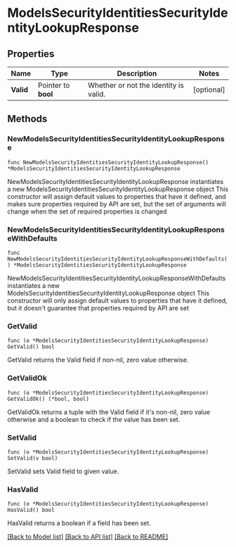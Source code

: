 # ModelsSecurityIdentitiesSecurityIdentityLookupResponse

## Properties

Name | Type | Description | Notes
------------ | ------------- | ------------- | -------------
**Valid** | Pointer to **bool** | Whether or not the identity is valid. | [optional] 

## Methods

### NewModelsSecurityIdentitiesSecurityIdentityLookupResponse

`func NewModelsSecurityIdentitiesSecurityIdentityLookupResponse() *ModelsSecurityIdentitiesSecurityIdentityLookupResponse`

NewModelsSecurityIdentitiesSecurityIdentityLookupResponse instantiates a new ModelsSecurityIdentitiesSecurityIdentityLookupResponse object
This constructor will assign default values to properties that have it defined,
and makes sure properties required by API are set, but the set of arguments
will change when the set of required properties is changed

### NewModelsSecurityIdentitiesSecurityIdentityLookupResponseWithDefaults

`func NewModelsSecurityIdentitiesSecurityIdentityLookupResponseWithDefaults() *ModelsSecurityIdentitiesSecurityIdentityLookupResponse`

NewModelsSecurityIdentitiesSecurityIdentityLookupResponseWithDefaults instantiates a new ModelsSecurityIdentitiesSecurityIdentityLookupResponse object
This constructor will only assign default values to properties that have it defined,
but it doesn't guarantee that properties required by API are set

### GetValid

`func (o *ModelsSecurityIdentitiesSecurityIdentityLookupResponse) GetValid() bool`

GetValid returns the Valid field if non-nil, zero value otherwise.

### GetValidOk

`func (o *ModelsSecurityIdentitiesSecurityIdentityLookupResponse) GetValidOk() (*bool, bool)`

GetValidOk returns a tuple with the Valid field if it's non-nil, zero value otherwise
and a boolean to check if the value has been set.

### SetValid

`func (o *ModelsSecurityIdentitiesSecurityIdentityLookupResponse) SetValid(v bool)`

SetValid sets Valid field to given value.

### HasValid

`func (o *ModelsSecurityIdentitiesSecurityIdentityLookupResponse) HasValid() bool`

HasValid returns a boolean if a field has been set.


[[Back to Model list]](../README.md#documentation-for-models) [[Back to API list]](../README.md#documentation-for-api-endpoints) [[Back to README]](../README.md)


